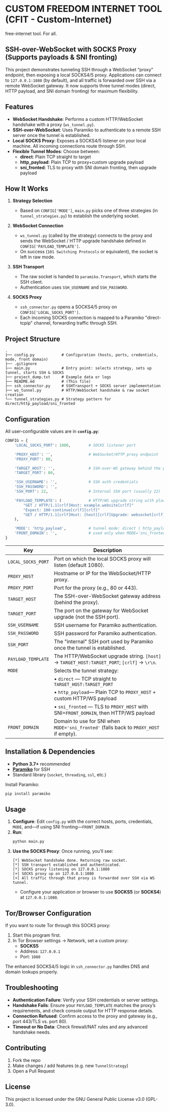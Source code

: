 # CUSTOM FREEDOM INTERNET TOOL (CFIT - Custom-Internet)
free-internet tool. For all.
## SSH-over-WebSocket with SOCKS Proxy (Supports payloads & SNI fronting)

This project demonstrates tunneling SSH through a WebSocket “proxy” endpoint, then exposing a local SOCKS4/5 proxy. Applications can connect to `127.0.0.1:1080` (by default), and all traffic is forwarded over SSH via a remote WebSocket gateway. It now supports three tunnel modes (direct, HTTP payload, and SNI domain fronting) for maximum flexibility.

## Features

- **WebSocket Handshake**: Performs a custom HTTP/WebSocket handshake with a proxy (`ws_tunnel.py`).
- **SSH-over-WebSocket**: Uses Paramiko to authenticate to a remote SSH server once the tunnel is established.
- **Local SOCKS Proxy**: Exposes a SOCKS4/5 listener on your local machine. All incoming connections route through SSH.
- **Flexible Tunnel Modes**: Choose between:
  - **direct**: Plain TCP straight to target
  - **http_payload**: Plain TCP to proxy+custom upgrade payload
  - **sni_fronted**: TLS to proxy with SNI domain fronting, then upgrade payload

## How It Works

1. **Strategy Selection**  
   - Based on `CONFIG['MODE']`, `main.py` picks one of three strategies (in `tunnel_strategies.py`) to establish the underlying socket.

2. **WebSocket Connection**  
   - `ws_tunnel.py` (called by the strategy) connects to the proxy and sends the WebSocket / HTTP upgrade handshake defined in `CONFIG['PAYLOAD_TEMPLATE']`.  
   - On success (`101 Switching Protocols` or equivalent), the socket is left in raw mode.

3. **SSH Transport**  
   - The raw socket is handed to `paramiko.Transport`, which starts the SSH client.  
   - Authentication uses `SSH_USERNAME` and `SSH_PASSWORD`.

4. **SOCKS Proxy**  
   - `ssh_connector.py` opens a SOCKS4/5 proxy on `CONFIG['LOCAL_SOCKS_PORT']`.  
   - Each incoming SOCKS connection is mapped to a Paramiko "direct-tcpip" channel, forwarding traffic through SSH.

## Project Structure

```
.
├── config.py            # Configuration (hosts, ports, credentials, mode, front domain)
├── .gitignore
├── main.py              # Entry point: selects strategy, sets up tunnel, starts SSH & SOCKS
├── project_dump.txt     # Example data or logs
├── README.md            # (This file)
├── ssh_connector.py     # SSHTransport + SOCKS server implementation
├── ws_tunnel.py         # HTTP/WebSocket handshake & raw socket creation
└── tunnel_strategies.py # Strategy pattern for direct/http_payload/sni_fronted
```

## Configuration

All user-configurable values are in **`config.py`**:
```python
CONFIG = {
    'LOCAL_SOCKS_PORT': 1080,        # SOCKS listener port

    'PROXY_HOST': '',                # WebSocket/HTTP proxy endpoint
    'PROXY_PORT': 80,

    'TARGET_HOST': '',               # SSH-over-WS gateway behind the proxy
    'TARGET_PORT': 80,

    'SSH_USERNAME': '',              # SSH auth credentials
    'SSH_PASSWORD': '',
    'SSH_PORT': 22,                  # Internal SSH port (usually 22)

    'PAYLOAD_TEMPLATE': (            # HTTP/WS upgrade string with placeholders
        "GET / HTTP/1.1[crlf]Host: example.website[crlf]"
        "Expect: 100-continue[crlf][crlf]"
        "GET / HTTP/1.1[crlf]Host: [host][crlf]Upgrade: websocket[crlf][crlf]"
    ),

    'MODE': 'http_payload',          # tunnel mode: direct | http_payload | sni_fronted
    'FRONT_DOMAIN': '',              # used only when MODE='sni_fronted'
}
```

| Key                 | Description                                                                                                              |
|---------------------|--------------------------------------------------------------------------------------------------------------------------|
| `LOCAL_SOCKS_PORT`  | Port on which the local SOCKS proxy will listen (default 1080).                                                         |
| `PROXY_HOST`        | Hostname or IP for the WebSocket/HTTP proxy.                                                                            |
| `PROXY_PORT`        | Port for the proxy (e.g., 80 or 443).                                                                                   |
| `TARGET_HOST`       | The SSH-over-WebSocket gateway address (behind the proxy).                                                              |
| `TARGET_PORT`       | The port on the gateway for WebSocket upgrade (not the SSH port).                                                       |
| `SSH_USERNAME`      | SSH username for Paramiko authentication.                                                                               |
| `SSH_PASSWORD`      | SSH password for Paramiko authentication.                                                                               |
| `SSH_PORT`          | The "internal" SSH port used by Paramiko once the tunnel is established.                                               |
| `PAYLOAD_TEMPLATE`  | The HTTP/WebSocket upgrade string. `[host]` → `TARGET_HOST:TARGET_PORT`; `[crlf]` → `\r\n`.                           |
| `MODE`              | Selects the tunnel strategy:                                                                                             |
|                     | • `direct`      — TCP straight to `TARGET_HOST:TARGET_PORT`                                                               |
|                     | • `http_payload`— Plain TCP to `PROXY_HOST` + custom HTTP/WS payload                                                     |
|                     | • `sni_fronted` — TLS to `PROXY_HOST` with SNI=`FRONT_DOMAIN`, then HTTP/WS payload                                     |
| `FRONT_DOMAIN`      | Domain to use for SNI when `MODE='sni_fronted'` (falls back to `PROXY_HOST` if empty).                                  |

## Installation & Dependencies

- **Python 3.7+** recommended  
- [**Paramiko**](https://pypi.org/project/paramiko/) for SSH  
- Standard library (`socket`, `threading`, `ssl`, etc.)

Install Paramiko:
```bash
pip install paramiko
```

## Usage

1. **Configure**: Edit `config.py` with the correct hosts, ports, credentials, `MODE`, and—if using SNI fronting—`FRONT_DOMAIN`.
2. **Run**:
   ```bash
   python main.py
   ```
3. **Use the SOCKS Proxy**: Once running, you’ll see:
   ```
   [*] WebSocket handshake done. Returning raw socket.
   [*] SSH transport established and authenticated.
   [*] SOCKS proxy listening on 127.0.0.1:1080
   [+] SOCKS proxy up on 127.0.0.1:1080
   [+] All traffic through that proxy is forwarded over SSH via WS tunnel.
   ```
   - Configure your application or browser to use **SOCKS5** (or **SOCKS4**) at `127.0.0.1:1080`.

## Tor/Browser Configuration

If you want to route Tor through this SOCKS proxy:

1. Start this program first.
2. In Tor Browser settings → Network, set a custom proxy:
   - **SOCKS5**
   - Address: `127.0.0.1`
   - Port: `1080`

The enhanced SOCKS4/5 logic in `ssh_connector.py` handles DNS and domain lookups properly.

## Troubleshooting

- **Authentication Failure**: Verify your SSH credentials or server settings.
- **Handshake Fails**: Ensure your `PAYLOAD_TEMPLATE` matches the proxy’s requirements, and check console output for HTTP response details.
- **Connection Refused**: Confirm access to the proxy and gateway (e.g., port 443/TLS vs. port 80).
- **Timeout or No Data**: Check firewall/NAT rules and any advanced handshake needs.

## Contributing

1. Fork the repo  
2. Make changes / add features (e.g. new `TunnelStrategy`)  
3. Open a Pull Request

## License

This project is licensed under the GNU General Public License v3.0 (GPL-3.0).